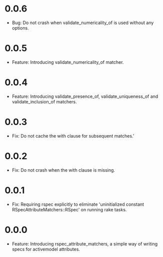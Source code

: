 # 0.0.6
  * Bug: Do not crash when validate_numericality_of is used without any options.

# 0.0.5
  * Feature: Introducing validate_numericality_of matcher.

# 0.0.4
  * Feature: Introducing validate_presence_of, validate_uniqueness_of and validate_inclusion_of matchers.

# 0.0.3
  * Fix: Do not cache the with clause for subsequent matches.'

# 0.0.2
  * Fix: Do not crash when the with clause is missing.

# 0.0.1
  * Fix: Requiring rspec explicitly to eliminate 'uninitialized constant RSpecAttributeMatchers::RSpec' on running rake tasks.

# 0.0.0
  * Feature: Introducing rspec_attribute_matchers, a simple way of writing specs for activemodel attributes.

